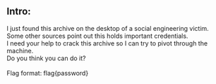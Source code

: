 ## Intro:
I just found this archive on the desktop of a social engineering victim. <br/>
Some other sources point out this holds important credentials. <br/>
I need your help to crack this archive so I can try to pivot through the machine. <br/>
Do you think you can do it? <br/>
<br/>
Flag format: flag{password}
